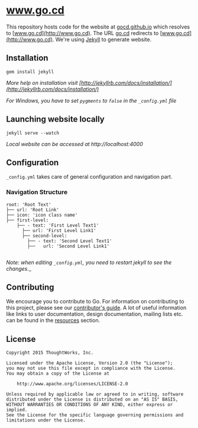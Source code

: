 # www.go.cd

This repository hosts code for the website at [gocd.github.io](http://gocd.github.io) which resolves to [www.go.cd](http://www.go.cd). The URL  [go.cd](http://www.go.cd) redirects to  [www.go.cd](http://www.go.cd). We're using [Jekyll](http://jekyllrb.com/) to generate website.

## Installation
    gem install jekyll
    

_More help on installation visit [http://jekyllrb.com/docs/installation/](http://jekyllrb.com/docs/installation/)_

_For Windows, you have to set `pygments` to `false` in the `_config.yml` file_
  
## Launching website locally
    jekyll serve --watch 
    
_Local website can be accessed at http://localhost:4000_

## Configuration
`_config.yml` takes care of general configuration and navigation part.

### Navigation Structure 
```
root: 'Root Text'
├── url: 'Root Link'
├── icon: 'icon class name'
├── first-level:
    ├── - text: 'First Level Text1'
      ├── url: 'First Level Link1'
      ├── second-level:
        ├── - text: 'Second Level Text1'
        ├──   url: 'Second Level Link1'
        
```

_Note: when editing `_config.yml`, you need to restart jekyll to see the changes.__
## Contributing

We encourage you to contribute to Go. For information on contributing to this project, please see our [contributor's guide](http://www.go.cd/contribute).
A lot of useful information like links to user documentation, design documentation, mailing lists etc. can be found in the [resources](http://www.go.cd/community/resources.html) section.

## License

```plain
Copyright 2015 ThoughtWorks, Inc.

Licensed under the Apache License, Version 2.0 (the "License");
you may not use this file except in compliance with the License.
You may obtain a copy of the License at

    http://www.apache.org/licenses/LICENSE-2.0

Unless required by applicable law or agreed to in writing, software
distributed under the License is distributed on an "AS IS" BASIS,
WITHOUT WARRANTIES OR CONDITIONS OF ANY KIND, either express or implied.
See the License for the specific language governing permissions and
limitations under the License.
```
